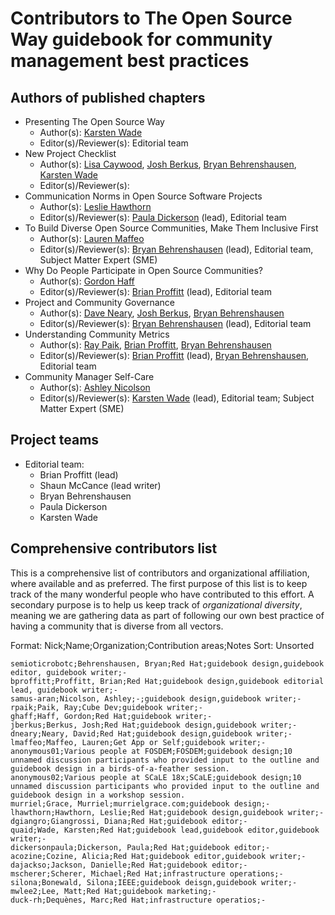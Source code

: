 # Contributors to The Open Source Way guidebook for community management best practices

## Authors of published chapters

* Presenting The Open Source Way
  * Author(s): [Karsten Wade](mailto:kwade@redhat.com)
  * Editor(s)/Reviewer(s): Editorial team
* New Project Checklist
  * Author(s):  [Lisa Caywood](mailto:lcaywood@redhat.com), [Josh Berkus](mailto:jberkus@redhat.com), [Bryan Behrenshausen](mailto:bbehrens@redhat.com), [Karsten Wade](mailto:kwade@redhat.com)
  * Editor(s)/Reviewer(s):
* Communication Norms in Open Source Software Projects
  * Author(s): [Leslie Hawthorn](mailto:lhawthor@redhat.com)
  * Editor(s)/Reviewer(s): [Paula Dickerson](mailto:pdickers@redhat.com) (lead), Editorial team
* To Build Diverse Open Source Communities, Make Them Inclusive First
  * Author(s): [Lauren Maffeo](mailto:laurenmaffeo8@gmail.com)
  * Editor(s)/Reviewer(s): [Bryan Behrenshausen](mailto:bbehrens@redhat.com) (lead), Editorial team, Subject Matter Expert (SME) 
* Why Do People Participate in Open Source Communities?
  * Author(s):  [Gordon Haff](mailto:ghaff@redhat.com)
  * Editor(s)/Reviewer(s): [Brian Proffitt](mailto:bkp@redhat.com) (lead), Editorial team
* Project and Community Governance
  * Author(s): [Dave Neary](mailto:dneary@redhat.com), [Josh Berkus](mailto:jberkus@redhat.com), [Bryan Behrenshausen](mailto:bbehrens@redhat.com)
  * Editor(s)/Reviewer(s): [Bryan Behrenshausen](mailto:bbehrens@redhat.com) (lead), Editorial team
* Understanding Community Metrics
  * Author(s): [Ray Paik](mailto:rspaik@yahoo.com), [Brian Proffitt](mailto:bkp@redhat.com), [Bryan Behrenshausen](mailto:bbehrens@redhat.com)
  * Editor(s)/Reviewer(s): [Brian Proffitt](mailto:bkp@redhat.com) (lead), [Bryan Behrenshausen](mailto:bbehrens@redhat.com), Editorial team
* Community Manager Self-Care
  * Author(s): [Ashley Nicolson](mailto:ashjayne.nicolson@gmail.com)
  * Editor(s)/Reviewer(s): [Karsten Wade](mailto:kwade@redhat.com) (lead), Editorial team; Subject Matter Expert (SME)

## Project teams

* Editorial team:
  * Brian Proffitt (lead)
  * Shaun McCance (lead writer)
  * Bryan Behrenshausen
  * Paula Dickerson
  * Karsten Wade


## Comprehensive contributors list

This is a comprehensive list of contributors and organizational affiliation, where available and as preferred.
The first purpose of this list is to keep track of the many wonderful people who have contributed to this effort.
A secondary purpose is to help us keep track of _organizational diversity_, meaning we are gathering data as part of following our own best practice of having a community that is diverse from all vectors.

Format:  Nick;Name;Organization;Contribution areas;Notes
Sort: Unsorted

    semioticrobotc;Behrenshausen, Bryan;Red Hat;guidebook design,guidebook editor, guidebook writer;-
    bproffitt;Proffitt, Brian;Red Hat;guidebook design,guidebook editorial lead, guidebook writer;-
    samus-aran;Nicolson, Ashley;-;guidebook design,guidebook writer;-
    rpaik;Paik, Ray;Cube Dev;guidebook writer;-
    ghaff;Haff, Gordon;Red Hat;guidebook writer;-
    jberkus;Berkus, Josh;Red Hat;guidebook design,guidebook writer;-
    dneary;Neary, David;Red Hat;guidebook design,guidebook writer;-
    lmaffeo;Maffeo, Lauren;Get App or Self;guidebook writer;-
    anonymous01;Various people at FOSDEM;FOSDEM;guidebook design;10 unnamed discussion participants who provided input to the outline and guidebook design in a birds-of-a-feather session.
    anonymous02;Various people at SCaLE 18x;SCaLE;guidebook design;10 unnamed discussion participants who provided input to the outline and guidebook design in a workshop session.
    murriel;Grace, Murriel;murrielgrace.com;guidebook design;-
    lhawthorn;Hawthorn, Leslie;Red Hat;guidebook design,guidebook writer;-
    dgiangro;Giangrossi, Diana;Red Hat;guidebook editor;-
    quaid;Wade, Karsten;Red Hat;guidebook lead,guidebook editor,guidebook writer;-
    dickersonpaula;Dickerson, Paula;Red Hat;guidebook editor;-
    acozine;Cozine, Alicia;Red Hat;guidebook editor,guidebook writer;-   
    dajackso;Jackson, Danielle;Red Hat;guidebook editor;-
    mscherer;Scherer, Michael;Red Hat;infrastructure operations;-
    silona;Bonewald, Silona;IEEE;guidebook deisgn,guidebook writer;-
    mwlee2;Lee, Matt;Red Hat;guidebook marketing;-
    duck-rh;Dequènes, Marc;Red Hat;infrastructure operatios;-
